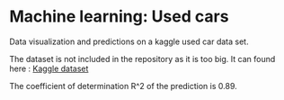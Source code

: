 # Machine learning: Used cars

Data visualization and predictions on a kaggle used car data set.

The dataset is not included in the repository as it is too big. It can found here : [Kaggle dataset](https://www.kaggle.com/orgesleka/used-cars-database)

The coefficient of determination R^2 of the prediction is 0.89.